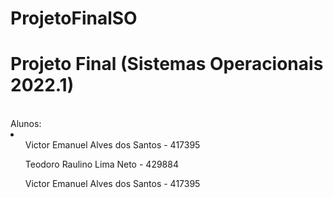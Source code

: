 # ProjetoFinalSO

<h1>Projeto Final (Sistemas Operacionais 2022.1)</h1>
<br>
Alunos:
<br>
<li>
  <ul>
    Victor Emanuel Alves dos Santos - 417395
  </ul>
  <ul>
    Teodoro Raulino Lima Neto - 429884
  </ul>
  <ul>
    Victor Emanuel Alves dos Santos - 417395
  </ul>
</li>
